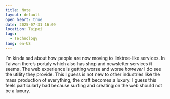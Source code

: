 ```yaml
---
title: Note
layout: default
open_heart: true
date: 2025-07-31 16:09
location: Taipei
tags: 
  - Technology
lang: en-US
---
```


I’m kinda sad about how people are now moving to linktree-like services. In Taiwan there’s portaly which also has shop and newsletter services it seems. The web experience is getting worse and worse *however* I do see the utility they provide. This I guess is not new to other industries like the mass production of everything, the craft becomes a luxury. I guess this feels particularly bad because surfing and creating on the web should not be a luxury.
